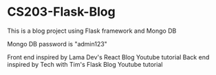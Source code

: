 # CS203-Flask-Blog

This is a blog project using Flask framework and Mongo DB

Mongo DB password is "admin123"

Front end inspired by Lama Dev's React Blog Youtube tutorial
Back end inspired by Tech with Tim's Flask Blog Youtube tutorial
